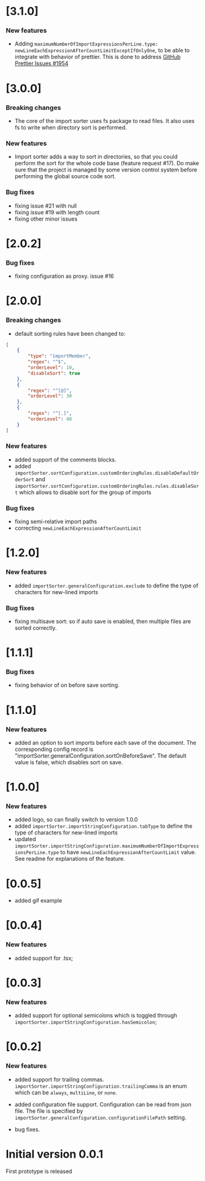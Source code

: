 # [3.1.0]
### New features
* Adding `maximumNumberOfImportExpressionsPerLine.type: newLineEachExpressionAfterCountLimitExceptIfOnlyOne`, to be able to integrate with behavior of prettier. This is done to address
[GitHub Prettier Issues #1954](https://github.com/prettier/prettier/issues/1954)

# [3.0.0]
### Breaking changes
* The core of the import sorter uses fs package to read files. It also uses fs to write when directory sort is performed.
### New features
* Import sorter adds a way to sort in directories, so that you could perform the sort for the whole code base (feature request #17). Do make sure that the project is managed by some version control system before performing the global source code sort.
### Bug fixes
* fixing issue #21 with null
* fixing issue #19 with length count
* fixing other minor issues

# [2.0.2]
### Bug fixes
* fixing configuration as proxy. issue #16

# [2.0.0]
### Breaking changes
* default sorting rules have been changed to:
```json
[
    {
        "type": "importMember",
        "regex": "^$",
        "orderLevel": 10,
        "disableSort": true
    },
    {
        "regex": "^[@]",
        "orderLevel": 30
    },
    {
        "regex": "^[.]",
        "orderLevel": 40
    }
]
```

### New features
* added support of the comments blocks.
* added `importSorter.sortConfiguration.customOrderingRules.disableDefaultOrderSort` and `importSorter.sortConfiguration.customOrderingRules.rules.disableSort` which allows to
disable sort for the group of imports
### Bug fixes
* fixing semi-relative import paths
* correcting `newLineEachExpressionAfterCountLimit`

# [1.2.0]
### New features
* added `importSorter.generalConfiguration.exclude` to define the type of characters for new-lined imports
### Bug fixes
* fixing multisave sort: so if auto save is enabled, then multiple files are sorted correctly.

# [1.1.1]
### Bug fixes
* fixing behavior of on before save sorting.

# [1.1.0]
### New features
* added an option to sort imports before each save of the document. The corresponding config record is "importSorter.generalConfiguration.sortOnBeforeSave". The default value is false, which disables sort on save.

# [1.0.0]
### New features
* added logo, so can finally switch to version 1.0.0
* added `importSorter.importStringConfiguration.tabType` to define the type of characters for new-lined imports
* updated `importSorter.importStringConfiguration.maximumNumberOfImportExpressionsPerLine.type` to have `newLineEachExpressionAfterCountLimit` value. See readme for explanations of the feature.

# [0.0.5]
* added gif example

# [0.0.4]
### New features
* added support for .tsx;

# [0.0.3]
### New features
* added support for optional semicolons which is toggled through `importSorter.importStringConfiguration.hasSemicolon`;

# [0.0.2]
### New features
* added support for trailing commas. `importSorter.importStringConfiguration.trailingComma` is an enum which can be `always`, `multiLine`, or `none`.

* added configuration file support. Configuration can be read from json file. The file is specified by `importSorter.generalConfiguration.configurationFilePath` setting.

* bug fixes.

# Initial version 0.0.1
First prototype is released